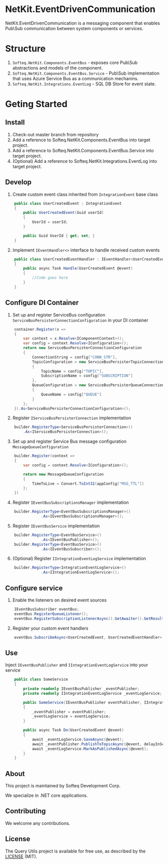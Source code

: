 # NetKit.EventDrivenCommunication

NetKit.EventDrivenCommunication is a messaging component that enables Pub\Sub communication between system components or services.

# Structure

1. ```Softeq.NetKit.Components.EventBus``` - exposes core Pub\Sub abstractions and models of the component. 
2. ```Softeq.NetKit.Components.EventBus.Service``` - Pub\Sub implementation that uses Azure Service Bus as a communication mechanins.
3. ```Softeq.NetKit.Integrations.EventLog``` - SQL DB Store for event state. 

# Geting Started

## Install 
1. Check-out master branch from repository
2. Add a reference to Softeq.NetKit.Components.EventBus into target project.
3. Add a reference to Softeq.NetKit.Components.EventBus.Service into target project.
4. (Optional) Add a reference to Softeq.NetKit.Integrations.EventLog into target project.

## Develop

1. Create custom event class inherited from ```IntegrationEvent``` base class
```csharp
    public class UserCreatedEvent : IntegrationEvent
	{
		public UserCreatedEvent(Guid userId)
		{
		    UserId = userId;
		}

		public Guid UserId { get; set; }
	}
```

2. Implement ```IEventHandler<>``` interface to handle received custom events
```csharp
    public class UserCreatedEventHandler : IEventHandler<UserCreatedEvent>
    {
	    public async Task Handle(UserCreatedEvent @event)
	    {
		    //Code goes here
	    }
    }

```

## Configure DI Container

1. Set up and register ServiceBus configuration ```ServiceBusPersisterConnectionConfiguration``` in your DI container
```csharp
    container.Register(x =>
    {
        var context = x.Resolve<IComponentContext>();
        var config = context.Resolve<IConfiguration>();
        return new ServiceBusPersisterConnectionConfiguration
        {
            ConnectionString = config["CONN_STR"],
            TopicConfiguration = new ServiceBusPersisterTopicConnectionConfiguration
            {
                TopicName = config["TOPIC"],
                SubscriptionName = config["SUBSCRIPTION"] 
            },
            QueueConfiguration = new ServiceBusPersisterQueueConnectionConfiguration
            {
                QueueName = config["QUEUE"]
            }
        };
    }).As<ServiceBusPersisterConnectionConfiguration>();

```

2. Register ```IServiceBusPersisterConnection``` implementation
```csharp
    builder.RegisterType<ServiceBusPersisterConnection>()
        .As<IServiceBusPersisterConnection>();

```

3. Set up and register Service Bus message configuration ```MessageQueueConfiguration```
```csharp
    builder.Register(context =>
    {
        var config = context.Resolve<IConfiguration>();

        return new MessageQueueConfiguration
        {
            TimeToLive = Convert.ToInt32(appConfig["MSG_TTL"])
        };
    })
```

4. Register ```IEventBusSubscriptionsManager``` implementation
```csharp
    builder.RegisterType<EventBusSubscriptionsManager>()
                .As<IEventBusSubscriptionsManager>();

```

5. Register ```IEventBusService``` implementation
```csharp
    builder.RegisterType<EventBusService>()
                .As<IEventBusPublisher>();
    builder.RegisterType<EventBusService>()
                .As<IEventBusSubscriber>();

``` 

6. (Optional) Register ```IIntegrationEventLogService``` implementation
```csharp
    builder.RegisterType<IntegrationEventLogService>()
                .As<IIntegrationEventLogService>();

```

## Configure service

1. Enable the listeners on desired event sources
```csharp
    IEventBusSubscriber eventBus;
    eventBus.RegisterQueueListener();
    eventBus.RegisterSubscriptionListenerAsync().GetAwaiter().GetResult();
```

2. Register your custom event handlers
```csharp
    eventBus.SubscribeAsync<UserCreatedEvent, UserCreatedEventHandler>().GetAwaiter().GetResult();
```

## Use

Inject ```IEventBusPublisher``` and ```IIntegrationEventLogService``` into your service

```csharp
    public class SomeService
    {
        private readonly IEventBusPublisher _eventPublisher;
        private readonly IIntegrationEventLogService _eventLogService;

        public SomeService(IEventBusPublisher eventPublisher, IIntegrationEventLogService eventLogService)
        {
            _eventPublisher = eventPublisher;
            _eventLogService = eventLogService;
        }

        public async Task Do(UserCreatedEvent @event)
        {
            await _eventLogService.SaveAsync(@event);
            await _eventPublisher.PublishToTopicAsync(@event, delayInSeconds);
            await _eventLogService.MarkAsPublishedAsync(@event);
        }
    }
```

## About

This project is maintained by Softeq Development Corp.

We specialize in .NET core applications.

## Contributing

We welcome any contributions.

## License

The Query Utils project is available for free use, as described by the [LICENSE](/LICENSE) (MIT).